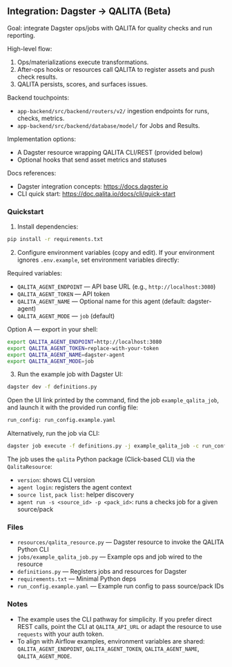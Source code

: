## Integration: Dagster → QALITA (Beta)

Goal: integrate Dagster ops/jobs with QALITA for quality checks and run reporting.

High-level flow:

1. Ops/materializations execute transformations.
2. After-ops hooks or resources call QALITA to register assets and push check results.
3. QALITA persists, scores, and surfaces issues.

Backend touchpoints:

- `app-backend/src/backend/routers/v2/` ingestion endpoints for runs, checks, metrics.
- `app-backend/src/backend/database/model/` for Jobs and Results.

Implementation options:

- A Dagster resource wrapping QALITA CLI/REST (provided below)
- Optional hooks that send asset metrics and statuses

Docs references:

- Dagster integration concepts: https://docs.dagster.io
- CLI quick start: https://doc.qalita.io/docs/cli/quick-start

### Quickstart

1) Install dependencies:

```bash
pip install -r requirements.txt
```

2) Configure environment variables (copy and edit). If your environment ignores `.env.example`, set environment variables directly:

Required variables:

- `QALITA_AGENT_ENDPOINT` — API base URL (e.g., `http://localhost:3080`)
- `QALITA_AGENT_TOKEN` — API token
- `QALITA_AGENT_NAME` — Optional name for this agent (default: dagster-agent)
- `QALITA_AGENT_MODE` — `job` (default)

Option A — export in your shell:

```bash
export QALITA_AGENT_ENDPOINT=http://localhost:3080
export QALITA_AGENT_TOKEN=replace-with-your-token
export QALITA_AGENT_NAME=dagster-agent
export QALITA_AGENT_MODE=job
```

3) Run the example job with Dagster UI:

```bash
dagster dev -f definitions.py
```

Open the UI link printed by the command, find the job `example_qalita_job`, and launch it with the provided run config file:

```bash
run_config: run_config.example.yaml
```

Alternatively, run the job via CLI:

```bash
dagster job execute -f definitions.py -j example_qalita_job -c run_config.example.yaml
```

The job uses the `qalita` Python package (Click-based CLI) via the `QalitaResource`:

- `version`: shows CLI version
- `agent login`: registers the agent context
- `source list`, `pack list`: helper discovery
- `agent run -s <source_id> -p <pack_id>`: runs a checks job for a given source/pack

### Files

- `resources/qalita_resource.py` — Dagster resource to invoke the QALITA Python CLI
- `jobs/example_qalita_job.py` — Example ops and job wired to the resource
- `definitions.py` — Registers jobs and resources for Dagster
- `requirements.txt` — Minimal Python deps
- `run_config.example.yaml` — Example run config to pass source/pack IDs

### Notes

- The example uses the CLI pathway for simplicity. If you prefer direct REST calls, point the CLI at `QALITA_API_URL` or adapt the resource to use `requests` with your auth token.
- To align with Airflow examples, environment variables are shared: `QALITA_AGENT_ENDPOINT`, `QALITA_AGENT_TOKEN`, `QALITA_AGENT_NAME`, `QALITA_AGENT_MODE`.

